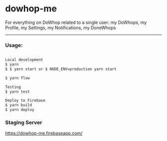 # dowhop-me
For everything on DoWhop related to a single user: my DoWhops, my Profile, my Settings, my Notifications, my DoneWhops

___
### Usage:
```sh

Local development
$ yarn
$ $ yarn start or $ NODE_ENV=production yarn start

$ yarn flow

Testing
$ yarn test

Deploy to Firebase
$ yarn build
$ yarn deploy

```

### Staging Server
https://dowhop-me.firebaseapp.com/
